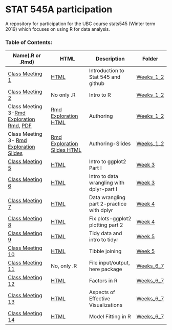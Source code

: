 # STAT 545A participation

A repository for participation for the UBC course stats545 (Winter term 2019) which focuses on using R for data analysis. 

### Table of Contents:
|Name(.R or .Rmd) | HTML | Description |Folder|
| --- | --- | --- | --- |
| [Class Meeting 1 ](https://github.com/almas2019/STAT545-participation/blob/master/Weeks_1_and_2/navigating_github.Rmd) |[ HTML](https://almas2019.github.io/STAT545-participation/Weeks_1_and_2/navigating_github.html)  | Introduction to Stat 545 and github|[Weeks_1_2](https://github.com/almas2019/STAT545-participation/tree/master/Weeks_1_and_2)
| [Class Meeting 2](https://github.com/almas2019/STAT545-participation/blob/master/Weeks_1_and_2/cm002-r_exploration.R) | No only .R| Intro to R|[Weeks_1_2](https://github.com/almas2019/STAT545-participation/tree/master/Weeks_1_and_2)
| Class Meeting 3-[Rmd Exploration Rmd](https://github.com/almas2019/STAT545-participation/blob/master/Weeks_1_and_2/rmd_exploration.Rmd), [PDF](https://github.com/almas2019/STAT545-participation/blob/master/Weeks_1_and_2/navigating_github.pdf) | [Rmd Exploration HTML](https://almas2019.github.io/STAT545-participation/Weeks_1_and_2/rmd_exploration.html) | Authoring|[Weeks_1_2](https://github.com/almas2019/STAT545-participation/tree/master/Weeks_1_and_2)
| Class Meeting 3- [Rmd Exploration Slides](https://github.com/almas2019/STAT545-participation/blob/master/Weeks_1_and_2/rmd_exploration-slides.Rmd) | [Rmd Exploration Slides HTML](https://almas2019.github.io/STAT545-participation/Weeks_1_and_2/rmd_exploration-slides.html)| Authoring-Slides|[Weeks_1_2](https://github.com/almas2019/STAT545-participation/tree/master/Weeks_1_and_2)
| [Class Meeting 5](https://github.com/almas2019/STAT545-participation/blob/master/Week_3/cm005-Worksheet--Exploring-Geometric-Objects.Rmd)| [HTML](https://almas2019.github.io/STAT545-participation/Week_3/cm005-Worksheet--Exploring-Geometric-Objects.html)| Intro to ggplot2 Part I|[Week 3](https://github.com/almas2019/STAT545-participation/tree/master/Week_3)
| [Class Meeting 6](https://github.com/almas2019/STAT545-participation/blob/master/Week_3/cm006-dplyr_Excercise.Rmd) | [HTML](https://almas2019.github.io/STAT545-participation/Week_3/cm006-dplyr_Excercise.html) | Intro to data wrangling with dplyr-part I |[Week 3](https://github.com/almas2019/STAT545-participation/tree/master/Week_3)
| [Class Meeting 7](https://github.com/almas2019/STAT545-participation/blob/master/Week_4/cm_007.Rmd)|  [HTML](https://almas2019.github.io/STAT545-participation/Week_4/cm_007.html) | Data wrangling part 2-practice with dplyr|[Week 4](https://github.com/almas2019/STAT545-participation/tree/master/Week_4)
| [Class Meeting 8](https://github.com/almas2019/STAT545-participation/blob/master/Week_4/cm_008_fix_plots.Rmd)| [HTML](https://almas2019.github.io/STAT545-participation/Week_4/cm_008_fix_plots.html) | Fix plots-ggplot2 plotting part 2|[Week 4](https://github.com/almas2019/STAT545-participation/tree/master/Week_4)
| [Class Meeting 9](https://github.com/almas2019/STAT545-participation/blob/master/Week_5/cm009%20Exercises-%20tidy%20data.Rmd)| [HTML](https://almas2019.github.io/STAT545-participation/Week_5/cm009-Exercises--tidy-data.html) | Tidy data and intro to tidyr |[Week 5](https://github.com/almas2019/STAT545-participation/tree/master/Week_5)
| [Class Meeting 10](https://github.com/almas2019/STAT545-participation/blob/master/Week_5/cm010_tibble_joins.Rmd)| [HTML](https://almas2019.github.io/STAT545-participation/Week_5/cm010_tibble_joins.html)| Tibble joining|[Week 5](https://github.com/almas2019/STAT545-participation/tree/master/Week_5)
| [Class Meeting 11](https://github.com/almas2019/STAT545-participation/blob/master/Weeks_6_7/cm_011.R)|No, only .R | File input/output, here package|[Weeks_6_7](https://github.com/almas2019/STAT545-participation/tree/master/Weeks_6_7)
| [Class Meeting 12](https://github.com/almas2019/STAT545-participation/blob/master/Weeks_6_7/cm012_factors.Rmd)| [HTML](https://almas2019.github.io/STAT545-participation/Weeks_6_7/cm012_factors.html)|Factors in R|[Weeks_6_7](https://github.com/almas2019/STAT545-participation/tree/master/Weeks_6_7)
| [Class Meeting 13](https://github.com/almas2019/STAT545-participation/blob/master/Weeks_6_7/cm013_Effective%20Visualizations.Rmd)| [HTML](https://almas2019.github.io/STAT545-participation/Weeks_6_7/cm013_Effective-Visualizations.html) | Aspects of Effective Visualizations | [Weeks_6_7](https://github.com/almas2019/STAT545-participation/tree/master/Weeks_6_7)
| [Class Meeting 14](https://github.com/almas2019/STAT545-participation/blob/master/Weeks_6_7/cm014_model_fitting_R.Rmd)| [HTML](https://almas2019.github.io/STAT545-participation/Weeks_6_7/cm014_model_fitting_R.nb.html) |Model Fitting in R|[Weeks_6_7](https://github.com/almas2019/STAT545-participation/tree/master/Weeks_6_7)
